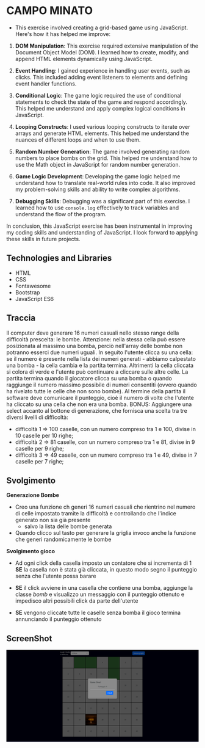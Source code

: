 # CAMPO MINATO

- This exercise involved creating a grid-based game using JavaScript. Here's how it has helped me improve:

1. **DOM Manipulation**: This exercise required extensive manipulation of the Document Object Model (DOM). I learned how to create, modify, and append HTML elements dynamically using JavaScript.

2. **Event Handling**: I gained experience in handling user events, such as clicks. This included adding event listeners to elements and defining event handler functions.

3. **Conditional Logic**: The game logic required the use of conditional statements to check the state of the game and respond accordingly. This helped me understand and apply complex logical conditions in JavaScript.

4. **Looping Constructs**: I used various looping constructs to iterate over arrays and generate HTML elements. This helped me understand the nuances of different loops and when to use them.

5. **Random Number Generation**: The game involved generating random numbers to place bombs on the grid. This helped me understand how to use the Math object in JavaScript for random number generation.

6. **Game Logic Development**: Developing the game logic helped me understand how to translate real-world rules into code. It also improved my problem-solving skills and ability to write complex algorithms.

7. **Debugging Skills**: Debugging was a significant part of this exercise. I learned how to use `console.log` effectively to track variables and understand the flow of the program.

In conclusion, this JavaScript exercise has been instrumental in improving my coding skills and understanding of JavaScript. I look forward to applying these skills in future projects.

## Technologies and Libraries

- HTML
- CSS
- Fontawesome
- Bootstrap
- JavaScript ES6

## Traccia

Il computer deve generare 16 numeri casuali nello stesso range della difficoltà prescelta: le bombe. Attenzione: nella stessa cella può essere posizionata al massimo una bomba, perciò nell'array delle bombe non potranno esserci due numeri uguali.
In seguito l'utente clicca su una cella: se il numero è presente nella lista dei numeri generati - abbiamo calpestato una bomba - la cella cambia e la partita termina. Altrimenti la cella cliccata si colora di verde e l'utente può continuare a cliccare sulle altre celle.
La partita termina quando il giocatore clicca su una bomba o quando raggiunge il numero massimo possibile di numeri consentiti (ovvero quando ha rivelato tutte le celle che non sono bombe).
Al termine della partita il software deve comunicare il punteggio, cioè il numero di volte che l'utente ha cliccato su una cella che non era una bomba.
BONUS:
Aggiungere una select accanto al bottone di generazione, che fornisca una scelta tra tre diversi livelli di difficoltà:

- difficoltà 1 ⇒ 100 caselle, con un numero compreso tra 1 e 100, divise in 10 caselle per 10 righe;
- difficoltà 2 ⇒ 81 caselle, con un numero compreso tra 1 e 81, divise in 9 caselle per 9 righe;
- difficoltà 3 ⇒ 49 caselle, con un numero compreso tra 1 e 49, divise in 7 caselle per 7 righe;

## Svolgimento

**Generazione Bombe**

- Creo una funzione ch generi 16 numeri casuali che rientrino nel numero di celle impostato tramite la difficoltà e controllando che l'indice generato non sia già presente
  - salvo la lista delle bombe generata
- Quando clicco sul tasto per generare la griglia invoco anche la funzione che generi randomicamente le bombe

**Svolgimento gioco**

- Ad ogni click della casella imposto un contatore che si incrementa di 1 **SE** la casella non è stata già cliccata, in questo modo segno il punteggio senza che l'utente possa barare

- **SE** il click avviene in una casella che contiene una bomba, aggiunge la classe _bomb_ e visualizzo un messaggio con il punteggio ottenuto e impedisco altri possibili click da parte dell'utente

- **SE** vengono cliccate tutte le caselle senza bomba il gioco termina annunciando il punteggio ottenuto

## ScreenShot

![Alt text](/img/minefield-screenshot.png)
